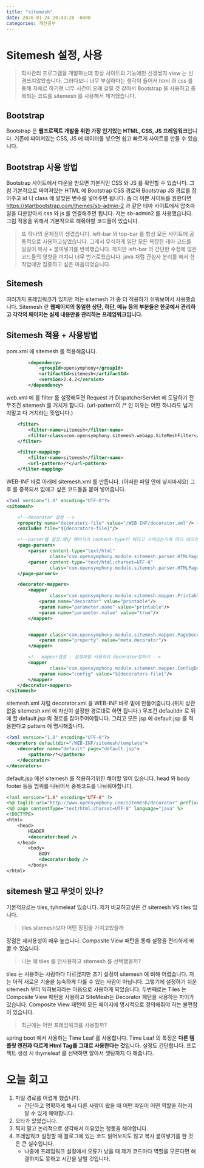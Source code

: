 ```yaml
---
title: "sitemesh"
date: 2020-01-24 20:43:28 -0400
categories: 개인공부
---
```


# Sitemesh 설정, 사용

> 학사관리 프로그램을 개발하는데 항상 사이트의 기능에만 신경썼지 view 는 신경쓰지않았습니다. 그러다보니 너무 부실하다는 생각이 들어서 html 과 css 를 통해 자체로 하기엔 너무 시간이 오래
걸릴 것 같아서 Bootstrap 을 사용하고 중복되는 코드를 sitemesh 를 사용해서 제거했습니다.

## Bootstrap

Bootstrap 은 **웹프로젝트 개발을 위한 가장 인기있는 HTML, CSS, JS 프레임워크**입니다. 기존에 짜여져있는 CSS, JS 에 데이터를 넣으면 쉽고 빠르게 사이트를 만들 수 있습니다.

## Bootstrap 사용 방법

Bootstrap 사이트에서 다운을 받으면 기본적인 CSS 와 JS 를 확인할 수 있습니다. 그럼 기본적으로 짜여져있는 HTML 에 Bootstrap CSS 경로와 Bootstrap JS 경로를 잡아주고
id 나 class 에 알맞은 변수를 넣어주면 됩니다. 좀 더 이쁜 사이트를 원한다면 https://startbootstrap.com/themes/sb-admin-2 과 같은 테마 사이트에서 압축파일을 다운받아서
css 와 js 를 연결해주면 됩니다. 저는 sb-admin2 를 사용했습니다. 그럼 적용을 위해서 기본적으로 해줘야할 코드들이 있습니다.



> 또 하나의 문제점이 생겼습니다. left-bar 와 top-bar 를 항상 모든 사이트에 공통적으로 사용하고싶었습니다. 그래서 무식하게 일단 모든 복잡한 테마 코드를 일일이 복사 + 붙여넣기를 반복했습니다. 하지만 left-bar 의 간단한 수정에
많은 코드들의 영향을 끼치니 너무 번거로웠습니다. java 처럼 관심사 분리를 해서 한 작업에만 집중하고 싶은 마음이었습니다. 

## Sitemesh

여러가지 프레임워크가 있지만 저는 sitemesh 가 좀 더 적용하기 쉬워보여서 사용했습니다.
Sitemesh 란 **웹페이지의 동일한 상단, 하단, 메뉴 등의 부분들은 한곳에서 관리하고 각각의 페이지는 실제 내용만을 관리하는 프레임워크입니다.** 

## Sitemesh 적용 + 사용방법

pom.xml 에 sitemesh 를 적용해줍니다.
 
```xml
        <dependency>
            <groupId>opensymphony</groupId>
            <artifactId>sitemesh</artifactId>
            <version>2.4.2</version>
        </dependency>
```
web.xml 에 를 filter 를 설정해두면 Request 가 DispatcherServlet 에 도달하기 전 무조건 sitemesh 를 거치게 합니다. (url-pattern이 /* 인 이유는 어떤 하나라도 남기지말고 다 거치라는 뜻입니다.)  
```xml
    <filter>
        <filter-name>sitemesh</filter-name>
        <filter-class>com.opensymphony.sitemesh.webapp.SiteMeshFilter</filter-class>
    </filter>

    <filter-mapping>
        <filter-name>sitemesh</filter-name>
        <url-pattern>/*</url-pattern>
    </filter-mapping>
```

WEB-INF 바로 아래에 sitemesh.xml 를 만듭니다. (어떠한 파일 안에 넣지마세요) 그 후 를 중복되서 없애고 싶은 코드들을 붙여 넣어줍니다. 

```xml
<?xml version="1.0" encoding="UTF-8"?>
<sitemesh>

    <!--decorator 결정 -->
    <property name="decorators-file" value="/WEB-INF/decorator.xml"/> <!-- 데코레이터 파일을 불러온다. 데코레이터 경로 설정 --> 
    <excludes file="${decorators-file}"/>

    <!--parser를 설정:해당 페이지의 content-type이 뭐라고 쓰여있는지에 따라 데코레이터 결정 -->
    <page-parsers>
        <parser content-type="text/html"
                class="com.opensymphony.module.sitemesh.parser.HTMLPageParser"/>
        <parser content-type="text/html;charset=UTF-8"
                class="com.opensymphony.module.sitemesh.parser.HTMLPageParser"/>
    </page-parsers>

    <decorator-mappers>
        <mapper
                class="com.opensymphony.module.sitemesh.mapper.PrintableDecoratorMapper">
            <param name="decorator" value="printable"/>
            <param name="parameter.name" value="printable"/>
            <param name="parameter.value" value="true"/>
        </mapper>


        <mapper class="com.opensymphony.module.sitemesh.mapper.PageDecoratorMapper">
            <param name="property" value="meta.decorator"/>
        </mapper>

        <!-- mapper결정 : 설정파일 사용하여 decorator정하기 -->
        <mapper
                class="com.opensymphony.module.sitemesh.mapper.ConfigDecoratorMapper">
            <param name="config" value="${decorators-file}"/>
        </mapper>
    </decorator-mappers>
</sitemesh>
```

sitemesh.xml 처럼 decorator.xml 을 WEB-INF 바로 밑에 만들어줍니다.(위치 상관 없음 sitemesh.xml 에 자신이 설정한 경로대로 하면 됩니다.)
무조건 defaultdir 로 뒤에 할 default.jsp 의 경로를 잡아주어야합니다. 그리고 모든 jsp 에 default.jsp 를 적용한다고 pattern 에 명시해줍니다.

```xml
<?xml version="1.0" encoding="UTF-8"?>
<decorators defaultdir="/WEB-INF/sitemesh/template"> 
    <decorator name="default" page="default.jsp">
        <pattern>/*</pattern>
    </decorator>
</decorators>
```

default.jsp 에선 sitemesh 를 적용하기위한 해야할 일이 있습니다. head 와 body footer 등등 범위를 나뉘어서 중복코드를 나눠줘야합니다.

```jsp
<?xml version="1.0" encoding="UTF-8" ?>
<%@ taglib uri="http://www.opensymphony.com/sitemesh/decorator" prefix="decorator" %>
<%@ page contentType="text/html;charset=UTF-8" language="java" %>
<!DOCTYPE>
<html>
    <head>
        HEADER
        <decorator:head />
    </head>
        <body>
            BODY
            <decorator:body />
        </body>
</html>
```

## sitemesh 말고 무엇이 있나?

기본적으로는 tiles, tyhmeleaf 있습니다. 제가 비교하고싶은 건 sitemesh VS tiles 입니다.

> tiles sitemesh보다 어떤 장점을 가지고있을까

장점은 재사용성이 매우 높습니다. Composite View 패턴을 통해 설정을 편리하게 바꿀 수 있습니다.

> 나는 왜 tiles 를 안사용하고 sitemesh 를 선택했을까?

tiles 는 사용하는 사람마다 다르겠지만 초기 설정이 sitemesh 에 비해 어렵습니다. 저는 아직 새로운 기술을 능숙하게 다룰 수 있는 사람이 아닙니다. 그렇기에 설정하기 쉬운 sitemesh 부터 익혀보자라는 마음으로 사용하게 되었습니다.
두번째로는 Tiles 는 Composite View 패턴을 사용하고 SiteMesh는 Decorator 패턴을 사용하는 차이가 있습니다.
Composite View 패턴이 모든 페이지에 명시적으로 정의해줘야 하는 불편함이 있습니다.

> 최근에는 어떤 프레임워크를 사용할까?

spring boot 에서 사용하는 Time Leaf 를 사용합니다. Time Leaf 의 특징은 **다른 템플릿 엔진과 다르게 Html Tag를 그대로 사용한다는 것**입니다. 설정도 간단합니다. 프로젝트 생성 시 thymeleaf 를 선택하면 알아서 셋팅까지 다 해줍니다.

# 오늘 회고

1. 파일 경로를 어렵게 했습니다.
    - 간단하고 명확하게 해서 다른 사람이 봤을 때 어떤 파일이 어떤 역할을 하는지 알 수 있게 해야합니다.
2. 오타가 있었습니다.
3. 찍지 말고 논리적으로 생각해서 이유있는 행동을 해야합니다.
4. 프레임워크 설정할 때 블로그에 있는 코드 읽어보지도 않고 복사 붙여넣기를 한 것은 큰 실수입니다.
    - 나중에 프레임워크 설정에서 오류가 났을 때 제가 코드마다 역할을 모른다면 해결하지도 못하고 시간을 날릴 것입니다.


 

